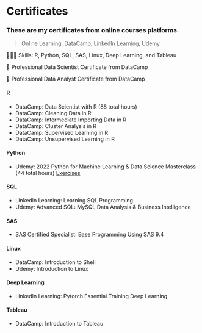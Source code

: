 # Certificates
### These are my certificates from online courses platforms.
> Online Learning: DataCamp, LinkedIn Learning, Udemy

👩🏻‍💻 Skills: R, Python, SQL, SAS, Linux, Deep Learning, and Tableau

🌟 Professional Data Scientist Certificate from DataCamp

🌟 Professional Data Analyst Certificate from DataCamp

#### R
- DataCamp: Data Scientist with R (88 total hours) 
- DataCamp: Cleaning Data in R
- DataCamp: Intermediate Importing Data in R
- DataCamp: Cluster Analysis in R
- DataCamp: Supervised Learning in R
- DataCamp: Unsupervised Learning in R

#### Python
- Udemy: 2022 Python for Machine Learning & Data Science Masterclass (44 total hours)
  [Exercises](https://github.com/makaylatang/Python-for-Machine-Learning-Data-Science)

#### SQL
- LinkedIn Learning: Learning SQL Programming
- Udemy: Advanced SQL: MySQL Data Analysis & Business Intelligence

#### SAS
- SAS Certified Specialist: Base Programming Using SAS 9.4

#### Linux
- DataCamp: Introduction to Shell
- Udemy: Introduction to Linux 

#### Deep Learning
- LinkedIn Learning: Pytorch Essential Training Deep Learning

#### Tableau
- DataCamp: Introduction to Tableau
